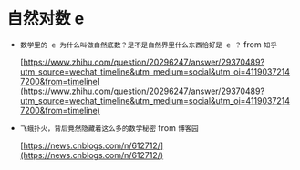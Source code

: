 
# 自然对数 e

* `数学里的 e 为什么叫做自然底数？是不是自然界里什么东西恰好是 e ？` from `知乎`

    [https://www.zhihu.com/question/20296247/answer/29370489?utm_source=wechat_timeline&utm_medium=social&utm_oi=41190372147200&from=timeline](https://www.zhihu.com/question/20296247/answer/29370489?utm_source=wechat_timeline&utm_medium=social&utm_oi=41190372147200&from=timeline)

* `飞蛾扑火，背后竟然隐藏着这么多的数学秘密` from `博客园`

    [https://news.cnblogs.com/n/612712/](https://news.cnblogs.com/n/612712/)
